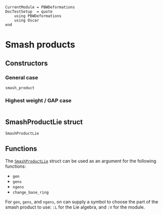 ```@meta
CurrentModule = PBWDeformations
DocTestSetup  = quote
    using PBWDeformations
    using Oscar
end
```

# Smash products

## Constructors

### General case
```@docs
smash_product
```

### Highest weight / GAP case
```@docs
```

## SmashProductLie struct
```@docs
SmashProductLie
```

## Functions
The [`SmashProductLie`](@ref) struct can be used as an argument for the following functions:
- `gen`
- `gens`
- `ngens`
- `change_base_ring`

For `gen`, `gens`, and `ngens`, on can supply a symbol to choose the part of the smash product to use: `:L` for the Lie algebra, and `:V` for the module.
